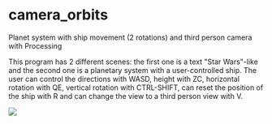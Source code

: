 # camera_orbits
Planet system with ship movement (2 rotations) and third person camera with Processing

This program has 2 different scenes: the first one is a text "Star Wars"-like and the second one is a planetary system with a user-controlled ship. The user can control the directions with WASD, height with ZC, horizontal rotation with QE, vertical rotation with CTRL-SHIFT, can reset the position of the ship with R and can change the view to a third person view with V.

![](orbits_2.gif)
